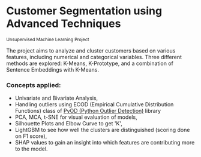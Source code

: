 # Customer Segmentation using Advanced Techniques
<sup>Unsupervised Machine Learning Project</sup>

The project aims to analyze and cluster customers based on various features, including numerical and categorical variables. 
Three different methods are explored: K-Means, K-Prototype, and a combination of Sentence Embeddings with K-Means.

### Concepts applied: 
- Univariate and Bivariate Analysis,
- Handling outliers using ECOD (Empirical Cumulative Distribution Functions) class of [PyOD (Python Outlier Detection)](https://github.com/yzhao062/pyod) library
- PCA, MCA, t-SNE for visual evaluation of models,
- Silhouette Plots and Elbow Curve to get 'K',
- LightGBM to see how well the clusters are distinguished (scoring done on F1 score),
- SHAP values to gain an insight into which features are contributing more to the model.
